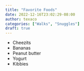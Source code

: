 ```yaml
---
title: "Favorite Foods"
date: 2022-12-16T23:02:29-08:00
author: texaco
categories: ["Walks", "Snuggles"]
draft: true
---
```


- Cheezits
- Bananas
- Peanut butter
- Yogurt
- Kibbies
